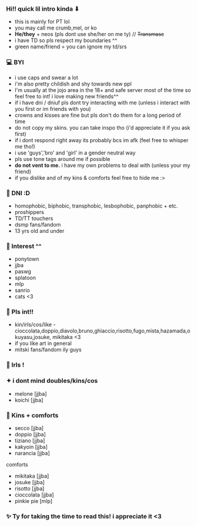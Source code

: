 ### Hi!! quick lil intro kinda ⬇︎

-  this is mainly for PT lol
- you may call me crumb,mel, or ko
- **He/they** + neos (pls dont use she/her on me ty) // ~~Transmasc~~
- i have TD so pls respect my boundaries ^^
- green name/friend = you can ignore my td/srs

### 💻 BYI
- i use caps and swear a lot
- i'm also pretty childish and shy towards new ppl
- I'm usually at the jojo area in the 18+ and safe server most of the time so feel free to int! i love making new friends^^
- if i have dni / dniuf pls dont try interacting with me (unless i interact with you first or im friends with you)
- crowns and kisses are fine but pls don't do them for a long period of time
- do not copy my skins. you can take inspo tho (i'd appreciate it if you ask first)
- if i dont respond right away its probably bcs im afk (feel free to whisper me tho!)
- i use 'guys','bro' and 'girl' in a gender neutral way
- pls use tone tags around me if possible
- **do not vent to me.** i have my own problems to deal with (unless your my friend)
- if you dislike and of my kins & comforts feel free to hide me :>

### 👾 DNI :D
-  homophobic, biphobic, transphobic, lesbophobic, panphobic + etc.
- proshippers
- TD/TT touchers
- dsmp fans/fandom
- 13 yrs old and under

### 🎲 Interest ^^
- ponytown
- jjba
- paswg
- splatoon
- mlp
- sanrio
- cats <3
### 💫 Pls int!!
- kin/irls/cos/like - cioccolata,doppio,diavolo,bruno,ghiaccio,risotto,fugo,mista,hazamada,okuyasu,josuke, mikitaka <3
- if you like art in general
- mitski fans/fandom ily guys

### 💖 Irls !
### ✦  i dont mind doubles/kins/cos
- melone [jjba]
- koichi [jjba]

### 🍉 Kins + comforts
- secco [jjba]
- doppio [jjba]
- tiziano [jjba]
- kakyoin [jjba]
- narancia [jjba]

comforts
- mikitaka [jjba]
- josuke [jjba]
- risotto [jjba]
- cioccolata [jjba] 
- pinkie pie [mlp]


### ✨ Ty for taking the time to read this! i appreciate it <3
